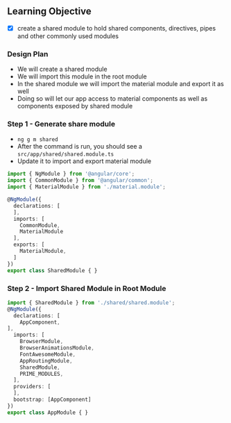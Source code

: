 ## Learning Objective
- [x] create a shared module to hold shared components, directives, pipes and other commonly used modules

### Design Plan
- We will create a shared module
- We will import this module in the root module
- In the shared module we will import the material module and export it as well
- Doing so will let our app access to material components as well as components exposed by shared module

### Step 1 - Generate share module
- `ng g m shared`
- After the command is run, you should see a `src/app/shared/shared.module.ts`
- Update it to import and export material module
```ts
import { NgModule } from '@angular/core';
import { CommonModule } from '@angular/common';
import { MaterialModule } from './material.module';

@NgModule({
  declarations: [
  ],
  imports: [
    CommonModule,
    MaterialModule
  ],
  exports: [
    MaterialModule,
  ]
})
export class SharedModule { }

```

### Step 2 - Import Shared Module in Root Module
```ts
import { SharedModule } from './shared/shared.module';
@NgModule({
  declarations: [
    AppComponent,
],
  imports: [
    BrowserModule,
    BrowserAnimationsModule,
    FontAwesomeModule,
    AppRoutingModule,
    SharedModule,
    PRIME_MODULES,
  ],
  providers: [
  ],
  bootstrap: [AppComponent]
})
export class AppModule { }

```